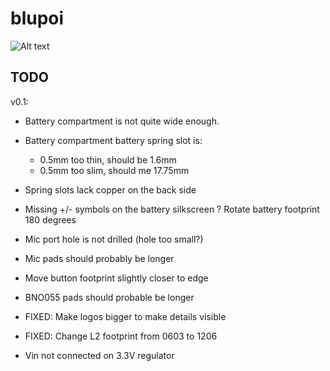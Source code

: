 blupoi
======

![Alt text](/../master/hardware/blupoi.png?raw=true "v0.1: render")


TODO
----


v0.1:
 * Battery compartment is not quite wide enough.
 * Battery compartment battery spring slot is:
   - 0.5mm too thin, should be 1.6mm
   - 0.5mm too slim, should me 17.75mm
 * Spring slots lack copper on the back side
 * Missing +/- symbols on the battery silkscreen
 ? Rotate battery footprint 180 degrees

 * Mic port hole is not drilled (hole too small?)
 * Mic pads should probably be longer

 * Move button footprint slightly closer to edge

 * BNO055 pads should probable be longer

 * FIXED: Make logos bigger to make details visible

 * FIXED: Change L2 footprint from 0603 to 1206

 * Vin not connected on 3.3V regulator
